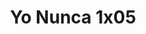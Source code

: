 ---
layout: episodios
title: "Yo Nunca 1x05"
url_serie_padre: 'yo-nunca/temporada-1'
category: 'series'
capitulo: 'yes'
anio: '2019'
prev: 'capitulo-4'
proximo: 'capitulo-6'
sandbox: allow-same-origin allow-forms
idioma: 'Latino'
calidad: 'Full HD'
fuente: 'cueva'
reproductores_otros: ["https://gdriveplayer.me/embed2.php?link=B7ZTAAbePyE8gM3hlVTGuAApGGJNRXOAZMU1yZF973sba0g%252F3Onmvm3zg3Va14faRQtBYmQEaJMpM475IW41NUsYygCE2dkRC5loC3qZWMaCFcsiL9z%252FPwJyOzG1VdkWH8dc0SGRzRE0iXQFB91wGeh%252Fo6WNN1UETX7f9gKHKIlP0hPZWbcWRCYf3KOZgeiw9U69J6uLLQpbD%252FGFjDDz5S","Latino","https://supervideo.tv/e/rr7wesltfa1m","Latino","https://mstream.website/2j1gye13xea0","Latino"]
reproductores_fembed: ["https://feurl.com/v/6w3r7t006lj-n62","Latino"]
reproductor: fembed
clasificacion: '+10'
tags:
- Ciencia-Ficcion
---